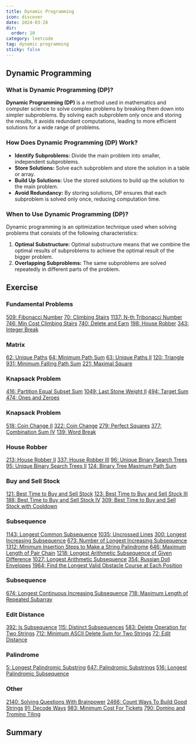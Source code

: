 ```yaml
---
title: Dynamic Programming
icon: discover
date: 2024-03-28
dir:
  order: 10
category: leetcode
tag: dynamic programming
sticky: false
---
```


## Dynamic Programming
### What is Dynamic Programming (DP)?
**Dynamic Programming (DP)** is a method used in mathematics and computer science to solve complex problems by breaking them down into simpler subproblems. By solving each subproblem only once and storing the results, it avoids redundant computations, leading to more efficient solutions for a wide range of problems.

### How Does Dynamic Programming (DP) Work?
- **Identify Subproblems:** Divide the main problem into smaller, independent subproblems.
- **Store Solutions:** Solve each subproblem and store the solution in a table or array.
- **Build Up Solutions:** Use the stored solutions to build up the solution to the main problem.
- **Avoid Redundancy:** By storing solutions, DP ensures that each subproblem is solved only once, reducing computation time.

### When to Use Dynamic Programming (DP)?
Dynamic programming is an optimization technique used when solving problems that consists of the following characteristics:
1. **Optimal Substructure:** Optimal substructure means that we combine the optimal results of subproblems to achieve the optimal result of the bigger problem.
2. **Overlapping Subproblems:** The same subproblems are solved repeatedly in different parts of the problem.

## Exercise
### Fundamental Problems
[509: Fibonacci Number](509_fibonacci_number.md)
[70: Climbing Stairs](70_climbing_stairs.md)
[1137: N-th Tribonacci Number](1137_nth_tribonacci_number.md)
[746: Min Cost Climbing Stairs](746_min_cost_climbing_stairs.md)
[740: Delete and Earn](740_delete_and_earn.md)
[198: House Robber]()
[343: Integer Break]()

### Matrix
[62: Unique Paths]()
[64: Minimum Path Sum]()
[63: Unique Paths II]()
[120: Triangle]()
[931: Minimum Falling Path Sum]()
[221: Maximal Square]()

### Knapsack Problem
[416: Partition Equal Subset Sum]()
[1049: Last Stone Weight II]()
[494: Target Sum]()
[474: Ones and Zeroes]()

### Knapsack Problem
[518: Coin Change II]()
[322: Coin Change]()
[279: Perfect Squares]()
[377: Combination Sum IV]()
[139: Word Break]()

### House Robber
[213: House Robber II]()
[337: House Robber III]()
[96: Unique Binary Search Trees]()
[95: Unique Binary Search Trees II]()
[124: Binary Tree Maximum Path Sum]()

### Buy and Sell Stock
[121: Best Time to Buy and Sell Stock]()
[123: Best Time to Buy and Sell Stock III]()
[188: Best Time to Buy and Sell Stock IV]()
[309: Best Time to Buy and Sell Stock with Cooldown]()

### Subsequence
[1143: Longest Common Subsequence]()
[1035: Uncrossed Lines]()
[300: Longest Increasing Subsequence]()
[673: Number of Longest Increasing Subsequence]()
[1312: Minimum Insertion Steps to Make a String Palindrome]()
[646: Maximum Length of Pair Chain]()
[1218: Longest Arithmetic Subsequence of Given Difference]()
[1027: Longest Arithmetic Subsequence]()
[354: Russian Doll Envelopes]()
[1964: Find the Longest Valid Obstacle Course at Each Position]()

### Subsequence
[674: Longest Continuous Increasing Subsequence]()
[718: Maximum Length of Repeated Subarray]()

### Edit Distance
[392: Is Subsequence]()
[115: Distinct Subsequences]()
[583: Delete Operation for Two Strings]()
[712: Minimum ASCII Delete Sum for Two Strings]()
[72: Edit Distance]()

### Palindrome
[5: Longest Palindromic Substring]()
[647: Palindromic Substrings]()
[516: Longest Palindromic Subsequence]()

### Other
[2140: Solving Questions With Brainpower]()
[2466: Count Ways To Build Good Strings]()
[91: Decode Ways]()
[983: Minimum Cost For Tickets]()
[790: Domino and Tromino Tiling]()


## Summary
